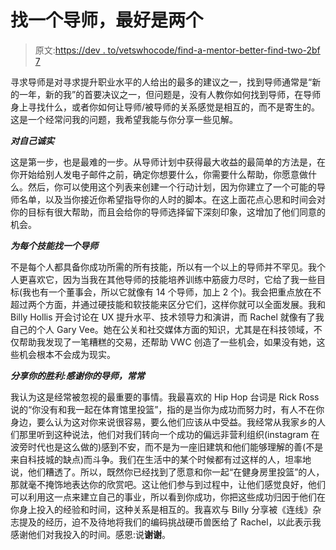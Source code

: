 # 找一个导师，最好是两个

> 原文:[https://dev . to/vetswhocode/find-a-mentor-better-find-two-2bf 7](https://dev.to/vetswhocode/find-a-mentor-better-yet-find-two-2bf7)

寻求导师是对寻求提升职业水平的人给出的最多的建议之一，找到导师通常是“新的一年，新的我”的首要决议之一，但问题是，没有人教你如何找到导师，在导师身上寻找什么，或者你如何让导师/被导师的关系感觉是相互的，而不是寄生的。这是一个经常问我的问题，我希望我能与你分享一些见解。

***对自己诚实***

这是第一步，也是最难的一步。从导师计划中获得最大收益的最简单的方法是，在你开始给别人发电子邮件之前，确定你想要什么，你需要什么帮助，你愿意做什么。然后，你可以使用这个列表来创建一个行动计划，因为你建立了一个可能的导师名单，以及当你接近你希望指导你的人时的脚本。在这上面花点心思和时间会对你的目标有很大帮助，而且会给你的导师选择留下深刻印象，这增加了他们同意的机会。

***为每个技能找一个导师***

不是每个人都具备你成功所需的所有技能，所以有一个以上的导师并不罕见。我个人更喜欢它，因为当我在其他导师的技能培养训练中筋疲力尽时，它给了我一些目标(我也有一个董事会，所以它就像有 14 个导师，加上 2 个)。我会把重点放在不超过两个方面，并通过硬技能和软技能来区分它们，这样你就可以全面发展。我和 Billy Hollis 开会讨论在 UX 提升水平、技术领导力和演讲，而 Rachel 就像有了我自己的个人 Gary Vee。她在公关和社交媒体方面的知识，尤其是在科技领域，不仅帮助我发现了一笔糟糕的交易，还帮助 VWC 创造了一些机会，如果没有她，这些机会根本不会成为现实。

***分享你的胜利:感谢你的导师，常常***

我认为这是经常被忽视的最重要的事情。我最喜欢的 Hip Hop 台词是 Rick Ross 说的“你没有和我一起在体育馆里投篮”，指的是当你为成功而努力时，有人不在你身边，要么认为这对你来说很容易，要么他们应该从中受益。我经常从我家乡的人们那里听到这种说法，他们对我们转向一个成功的偏远非营利组织(instagram 在波旁时代也是这么做的)感到不安，而不是为一座旧建筑和他们能够理解的善(不是来自科技城的缺点)而斗争。我们在生活中的某个时候都有过这样的人，坦率地说，他们糟透了。所以，既然你已经找到了愿意和你一起“在健身房里投篮”的人，那就毫不掩饰地表达你的欣赏吧。这让他们参与到过程中，让他们感觉良好，他们可以利用这一点来建立自己的事业，所以看到你成功，你把这些成功归因于他们在你身上投入的经验和时间，这种关系是相互的。我喜欢与 Billy 分享被《连线》杂志提及的经历，迫不及待地将我们的编码挑战硬币兽医给了 Rachel，以此表示我感谢他们对我投入的时间。感恩:说**谢谢**。